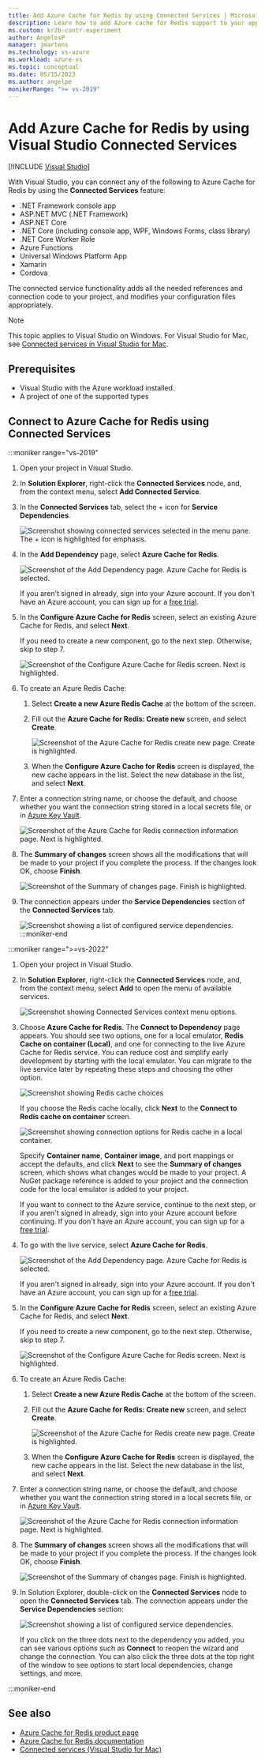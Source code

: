 ```yaml
---
title: Add Azure Cache for Redis by using Connected Services | Microsoft Docs
description: Learn how to add Azure cache for Redis support to your app with the Visual Studio process for adding a connected service.
ms.custom: kr2b-contr-experiment
author: AngelosP
manager: jmartens
ms.technology: vs-azure
ms.workload: azure-vs
ms.topic: conceptual
ms.date: 05/15/2023
ms.author: angelpe
monikerRange: ">= vs-2019"
---
```

# Add Azure Cache for Redis by using Visual Studio Connected Services

 [!INCLUDE [Visual Studio](~/includes/applies-to-version/vs-windows-only.md)]

With Visual Studio, you can connect any of the following to Azure Cache for Redis by using the **Connected Services** feature:

- .NET Framework console app
- ASP.NET MVC (.NET Framework) 
- ASP.NET Core
- .NET Core (including console app, WPF, Windows Forms, class library)
- .NET Core Worker Role
- Azure Functions
- Universal Windows Platform App
- Xamarin
- Cordova

The connected service functionality adds all the needed references and connection code to your project, and modifies your configuration files appropriately.

> [!NOTE]
> This topic applies to Visual Studio on Windows. For Visual Studio for Mac, see [Connected services in Visual Studio for Mac](/visualstudio/mac/connected-services).
## Prerequisites

- Visual Studio with the Azure workload installed.
- A project of one of the supported types

## Connect to Azure Cache for Redis using Connected Services

:::moniker range="vs-2019"
1. Open your project in Visual Studio.

1. In **Solution Explorer**, right-click the **Connected Services** node, and, from the context menu, select **Add Connected Service**.

1. In the **Connected Services** tab, select the + icon for **Service Dependencies**.

    ![Screenshot showing connected services selected in the menu pane. The + icon is highlighted for emphasis.](./media/vs-azure-tools-connected-services-storage/vs-2019/connected-services-tab.png)

1. In the **Add Dependency** page, select **Azure Cache for Redis**.

    ![Screenshot of the Add Dependency page. Azure Cache for Redis is selected.](./media/azure-redis-cache-add-connected-service/azure-redis-cache.png)

    If you aren't signed in already, sign into your Azure account. If you don't have an Azure account, you can sign up for a [free trial](https://azure.microsoft.com/free/).

1. In the **Configure Azure Cache for Redis** screen, select an existing Azure Cache for Redis, and select **Next**.

    If you need to create a new component, go to the next step. Otherwise, skip to step 7.

    ![Screenshot of the Configure Azure Cache for Redis screen. Next is highlighted.](./media/azure-redis-cache-add-connected-service/created-azure-redis-cache.png)

1. To create an Azure Redis Cache:

   1. Select **Create a new Azure Redis Cache** at the bottom of the screen.

   1. Fill out the **Azure Cache for Redis: Create new** screen, and select **Create**.

       ![Screenshot of the Azure Cache for Redis create new page. Create is highlighted.](./media/azure-redis-cache-add-connected-service/create-new-azure-redis-cache.png)

   1. When the **Configure Azure Cache for Redis** screen is displayed, the new cache appears in the list. Select the new database in the list, and select **Next**.

1. Enter a connection string name, or choose the default, and choose whether you want the connection string stored in a local secrets file, or in [Azure Key Vault](/azure/key-vault).

   ![Screenshot of the Azure Cache for Redis connection information page. Next is highlighted.](./media/azure-redis-cache-add-connected-service/connection-string.png)

1. The **Summary of changes** screen shows all the modifications that will be made to your project if you complete the process. If the changes look OK, choose **Finish**.

   ![Screenshot of the Summary of changes page. Finish is highlighted.](./media/azure-redis-cache-add-connected-service/summary-of-changes.png)

1. The connection appears under the **Service Dependencies** section of the **Connected Services** tab.

   ![Screenshot showing a list of configured service dependencies.](./media/azure-redis-cache-add-connected-service/service-dependencies-after.png)
:::moniker-end

:::moniker range=">=vs-2022"

1. Open your project in Visual Studio.

1. In **Solution Explorer**, right-click the **Connected Services** node, and, from the context menu, select **Add** to open the menu of available services.

   ![Screenshot showing Connected Services context menu options.](./media/azure-redis-cache-add-connected-service/vs-2022/add-connected-service-context-menu-2.png)

1. Choose **Azure Cache for Redis**. The **Connect to Dependency** page appears. You should see two options, one for a local emulator, **Redis Cache on container (Local)**, and one for connecting to the live Azure Cache for Redis service. You can reduce cost and simplify early development by starting with the local emulator. You can migrate to the live service later by repeating these steps and choosing the other option.

   ![Screenshot showing Redis cache choices](./media/azure-redis-cache-add-connected-service/vs-2022/azure-cache-for-redis-add-dependency-2.png)

   If you choose the Redis cache locally, click **Next** to the **Connect to Redis cache on container** screen.

   ![Screenshot showing connection options for Redis cache in a local container.](./media/azure-redis-cache-add-connected-service/vs-2022/connect-to-redis-cache-on-container.png)

   Specify **Container name**, **Container image**, and port mappings or accept the defaults, and click **Next** to see the **Summary of changes** screen, which shows what changes would be made to your project. A NuGet package reference is added to your project and the connection code for the local emulator is added to your project.

   If you want to connect to the Azure service, continue to the next step, or if you aren't signed in already, sign into your Azure account before continuing. If you don't have an Azure account, you can sign up for a [free trial](https://azure.microsoft.com/free/).

1. To go with the live service, select **Azure Cache for Redis**.

    ![Screenshot of the Add Dependency page. Azure Cache for Redis is selected.](./media/azure-redis-cache-add-connected-service/azure-redis-cache.png)

    If you aren't signed in already, sign into your Azure account. If you don't have an Azure account, you can sign up for a [free trial](https://azure.microsoft.com/free/).

1. In the **Configure Azure Cache for Redis** screen, select an existing Azure Cache for Redis, and select **Next**.

    If you need to create a new component, go to the next step. Otherwise, skip to step 7.

    ![Screenshot of the Configure Azure Cache for Redis screen. Next is highlighted.](./media/azure-redis-cache-add-connected-service/created-azure-redis-cache.png)

1. To create an Azure Redis Cache:

   1. Select **Create a new Azure Redis Cache** at the bottom of the screen.

   1. Fill out the **Azure Cache for Redis: Create new** screen, and select **Create**.

       ![Screenshot of the Azure Cache for Redis create new page. Create is highlighted.](./media/azure-redis-cache-add-connected-service/create-new-azure-redis-cache.png)

   1. When the **Configure Azure Cache for Redis** screen is displayed, the new cache appears in the list. Select the new database in the list, and select **Next**.

1. Enter a connection string name, or choose the default, and choose whether you want the connection string stored in a local secrets file, or in [Azure Key Vault](/azure/key-vault).

   ![Screenshot of the Azure Cache for Redis connection information page. Next is highlighted.](./media/azure-redis-cache-add-connected-service/connection-string.png)

1. The **Summary of changes** screen shows all the modifications that will be made to your project if you complete the process. If the changes look OK, choose **Finish**.

   ![Screenshot of the Summary of changes page. Finish is highlighted.](./media/azure-redis-cache-add-connected-service/summary-of-changes.png)

1. In Solution Explorer, double-click on the **Connected Services** node to open the **Connected Services** tab. The connection appears under the **Service Dependencies** section:

   ![Screenshot showing a list of configured service dependencies.](./media/azure-redis-cache-add-connected-service/service-dependencies-after.png)

   If you click on the three dots next to the dependency you added, you can see various options such as **Connect** to reopen the wizard and change the connection. You can also click the three dots at the top right of the window to see options to start local dependencies, change settings, and more.

:::moniker-end


## See also

- [Azure Cache for Redis product page](https://azure.microsoft.com/services/cache)
- [Azure Cache for Redis documentation](/azure/azure-cache-for-redis/)
- [Connected services (Visual Studio for Mac)](/visualstudio/mac/connected-services)
